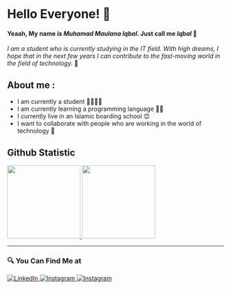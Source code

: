 # Hello Everyone! 👋
#### Yeaah, My name is *Muhamad Maulana Iqbal*. Just call me *Iqbal* 📌
_I am a student who is currently studying in the IT field. With high dreams, I hope that in the next few years I can contribute to the fast-moving world in the field of technology._ 🎯

## About me : 
- I am currently a student 👨‍💻🧑‍🏫
- I am currently learning a programming language 👨‍💻
- I currently live in an Islamic boarding school 😊
- I want to collaborate with people who are working in the world of technology 🤩


## Github Statistic
<p align="left">
<a href="https://github.com/Moch-iQBAAL">
<img height="170em" src="https://github-readme-stats-eight-theta.vercel.app/api/top-langs/?username=Moch-iQBAAL&layout=compact&langs_count=8&theme=buefy"/>
<img height="170em" src="https://github-readme-stats-eight-theta.vercel.app/api?username=Moch-iQBAAL&show_icons=true&theme=buefy&include_all_commits=true&count_private=true"/>
</a>
</p>

---

### 🔍 You Can Find Me at 
<p> 
  <a href="https://wa.me/085385024451?text=Hello... target="_blank">
    <img alt="LinkedIn" src="https://img.shields.io/badge/WhatsApp-%2325D366.svg?&style=for-the-badge&logo=whatsapp&logoColor=white" />
  </a> 
  <a href="https://www.instagram.com/moch.iqbaal_/" target="_blank">
    <img alt="Instagram" src="https://img.shields.io/badge/instagram-%23E4405F.svg?&style=for-the-badge&logo=instagram&logoColor=white" />
  </a>
  <a href="https://www.instagram.com/moch.iqbaal_/" target="_blank">
    <img alt="Instagram" src="https://img.shields.io/badge/facebook-%231877F2.svg?&style=for-the-badge&logo=facebook&logoColor=white" />
  </a>
</p>



[webdev]: https://github.com/vincentwidyan/vincentwidyan

